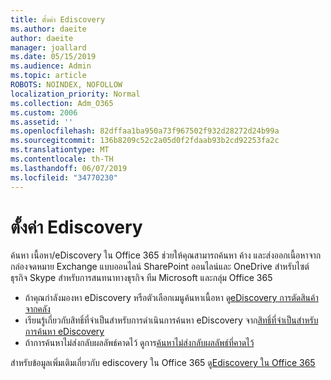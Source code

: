 ```yaml
---
title: ตั้งค่า Ediscovery
ms.author: daeite
author: daeite
manager: joallard
ms.date: 05/15/2019
ms.audience: Admin
ms.topic: article
ROBOTS: NOINDEX, NOFOLLOW
localization_priority: Normal
ms.collection: Adm_O365
ms.custom: 2006
ms.assetid: ''
ms.openlocfilehash: 82dffaa1ba950a73f967502f932d28272d24b99a
ms.sourcegitcommit: 136b8209c52c2a05d0f2fdaab93b2cd92253fa2c
ms.translationtype: MT
ms.contentlocale: th-TH
ms.lasthandoff: 06/07/2019
ms.locfileid: "34770230"
---
```

# <a name="ediscovery-settings"></a>ตั้งค่า Ediscovery

ค้นหา เนื้อหา/eDiscovery ใน Office 365 ช่วยให้คุณสามารถค้นหา ค้าง และส่งออกเนื้อหาจากกล่องจดหมาย Exchange แบบออนไลน์ SharePoint ออนไลน์และ OneDrive สำหรับไซต์ธุรกิจ Skype สำหรับการสนทนาทางธุรกิจ ทีม Microsoft และกลุ่ม Office 365

- ถ้าคุณกำลังมองหา eDiscovery หรือตัวเลือกเมนูค้นหาเนื้อหา ดู[eDiscovery การตัดสินค้าจากคลัง](https://docs.microsoft.com/alchemyinsights/ediscovery-issues)
- เรียนรู้เกี่ยวกับสิทธิ์ที่จำเป็นสำหรับการดำเนินการค้นหา eDiscovery จาก[สิทธิ์ที่จำเป็นสำหรับการค้นหา eDiscovery](https://docs.microsoft.com/alchemyinsights/permissions-required-for-ediscovery-searches)
- ถ้าการค้นหาไม่ส่งกลับผลลัพธ์คาดไว้ ดูการ[ค้นหาไม่ส่งกลับผลลัพธ์ที่คาดไว้](https://docs.microsoft.com/alchemyinsights/search-not-returning-expected-results)

สำหรับข้อมูลเพิ่มเติมเกี่ยวกับ ediscovery ใน Office 365 ดู[Ediscovery ใน Office 365](https://docs.microsoft.com/office365/securitycompliance/ediscovery)
